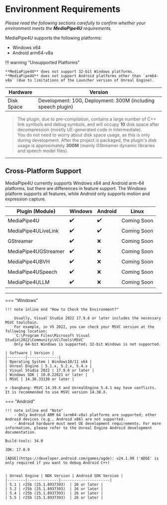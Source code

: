# Environment Requirements

*Please read the following sections carefully to confirm whether your environment meets the **MediaPipe4U** requirements.*

MediaPipe4U supports the following platforms:  

- Windows x64  
- Android arm64-v8a   

!!! warning "Unsupported Platforms"

    **MediaPipe4U** does not support 32-bit Windows platforms.  
    **MediaPipe4U** does not support Android platforms other than `arm64-v8a` (due to limitations of the Launcher version of Unreal Engine).

| Hardware | Version |
|--------|--------------|
| Disk Space | Development: 10G, Deployment: 300M (including speech plugin) |   

> The plugin, due to pre-compilation, contains a large number of C++ link symbols and debug symbols, and will occupy **10** disk space after decompression (mostly UE-generated code in Intermediate).  
> You do not need to worry about disk space usage, as this is only during development. After the project is packaged, the plugin's disk usage is approximately **300M** (mainly GStreamer dynamic libraries and speech model files).

---

## Cross-Platform Support

MediaPipe4U currently supports Windows x64 and Android arm-64 platforms, but there are differences in feature support. The Windows platform supports all features, while Android only supports motion and expression capture.

| Plugin (Module) | Windows | Android | Linux |
|---| --- | --- | ---- |
| MediaPipe4U             | :heavy_check_mark: | :heavy_check_mark: | Coming Soon |
| MediaPipe4ULiveLink     | :heavy_check_mark: | :heavy_check_mark: | Coming Soon |
| GStreamer               | :heavy_check_mark: | :x: | Coming Soon |
| MediaPipe4UGStreamer    | :heavy_check_mark: | :x: | Coming Soon |
| MediaPipe4UBVH          | :heavy_check_mark: | :x: | Coming Soon |
| MediaPipe4USpeech       | :heavy_check_mark: | :x: | Coming Soon |
| MediaPipe4ULLM          | :heavy_check_mark: | :x: | Coming Soon |

---

=== "Windows"

    !!! note inline end "How to Check the Environment?"

        Usually, Visual Studio 2022 17.9.6 or later includes the necessary MSVC toolchain.  
        For example, in VS 2022, you can check your MSVC version at the following location:  
        `C:\Program Files\Microsoft Visual Studio\2022\Community\VC\Tools\MSVC`  
        Only 64-bit Windows is supported; 32-bit Windows is not supported.

    | Software | Version |
    |--------|--------------|
    | Operating System | Windows10/11 x64 |
    | Unreal Engine | 5.1.x, 5.2.x, 5.4.x |
    | Visual Studio 2022 | 17.9.6 or later |
    | Windows SDK | 10.0.22621 or later |
    | MSVC | 14.38.33130 or later |

    > :bangbang: MSVC 14.39.X and UnrealEngine 5.4.1 may have conflicts. It is recommended to use MSVC version 14.38.X.

=== "Android"

    !!! note inline end "Note"
        - Only Android ARM 64 (arm64-v8a) platforms are supported; other Android devices (e.g., Android x86) are not supported.  
        - Android hardware must meet UE development requirements. For more information, please refer to the Unreal Engine Android development documentation.   
  
    Build-tools: 34.0      

    JDK: 17.0.9   

    [ADGE](https://developer.android.com/games/agde): v24.1.99 ('ADGE' is only required if you want to debug Android C++)   


    | Unreal Engine | NDK Version | Android SDK Version |
    |--------|--------------|----------------------|
    | 5.1 | r25b (25.1.8937393)  | 26 or later |
    | 5.2 | r25b (25.1.8937393)  | 26 or later |
    | 5.4 | r25b (25.1.8937393)  | 26 or later |
    | 5.5 | r25b (25.1.8937393)  | 26 or later |

